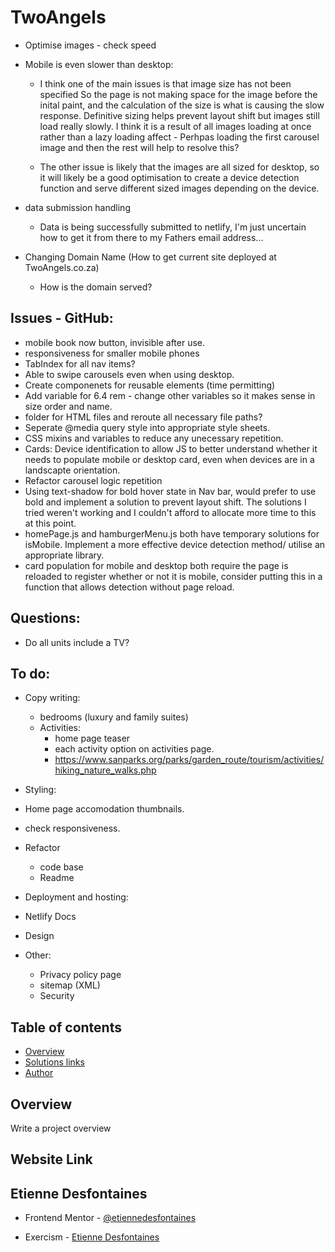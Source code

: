# TwoAngels

- Optimise images - check speed
- Mobile is even slower than desktop:

  - I think one of the main issues is that image size has not been specified
    So the page is not making space for the image before the inital paint,
    and the calculation of the size is what is causing the slow response.
    Definitive sizing helps prevent layout shift but images still load really slowly.
    I think it is a result of all images loading at once rather than a lazy loading affect - Perhpas loading the first carousel image and then the rest will help to resolve this?

  - The other issue is likely that the images are all sized for desktop, so
    it will likely be a good optimisation to create a device detection function and serve different sized images depending on the device.

- data submission handling
  - Data is being successfully submitted to netlify, I'm just uncertain how to get it from there to my Fathers email address...
- Changing Domain Name (How to get current site deployed at TwoAngels.co.za)
  - How is the domain served?

## Issues - GitHub:

- mobile book now button, invisible after use.
- responsiveness for smaller mobile phones
- TabIndex for all nav items?
- Able to swipe carousels even when using desktop.
- Create componenets for reusable elements (time permitting)
- Add variable for 6.4 rem - change other variables so it makes sense in size order and name.
- folder for HTML files and reroute all necessary file paths?
- Seperate @media query style into appropriate style sheets.
- CSS mixins and variables to reduce any unecessary repetition.
- Cards: Device identification to allow JS to better understand whether it needs to populate mobile or desktop card, even when devices are in a landscapte orientation.
- Refactor carousel logic repetition
- Using text-shadow for bold hover state in Nav bar, would prefer to use bold and implement a solution to prevent layout shift. The solutions I tried weren't working and I couldn't afford to allocate more time to this at this point.
- homePage.js and hamburgerMenu.js both have temporary solutions for isMobile. Implement a more effective device detection method/ utilise an appropriate library.
- card population for mobile and desktop both require the page is reloaded to register whether or not it is mobile, consider putting this in a function that allows detection without page reload.

## Questions:

- Do all units include a TV?

## To do:

- Copy writing:

  - bedrooms (luxury and family suites)
  - Activities:
    - home page teaser
    - each activity option on activities page.
    - https://www.sanparks.org/parks/garden_route/tourism/activities/hiking_nature_walks.php

- Styling:
- Home page accomodation thumbnails.
- check responsiveness.

- Refactor

  - code base
  - Readme

- Deployment and hosting:
- Netlify Docs
- Design

- Other:
  - Privacy policy page
  - sitemap (XML)
  - Security

## Table of contents

- [Overview](#overview)
- [Solutions links](#links)
- [Author](#etienne-desfontaines)

## Overview

Write a project overview

## Website Link

## Etienne Desfontaines

- Frontend Mentor - [@etiennedesfontaines](https://www.frontendmentor.io/profile/etiennedesfontaines)

- Exercism - [Etienne Desfontaines](https://exercism.io/profiles/etiennedesfontaines)
